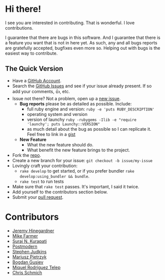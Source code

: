 # Hi there!

I see you are interested in contributing. That is wonderful. I love
contributions.

I guarantee that there are bugs in this software. And I guarantee that there is
a feature you want that is not in here yet. As such, any and all bugs reports
are gratefully accepted, bugfixes even more so. Helping out with bugs is the
easiest way to contribute.


## The Quick Version

* Have a [GitHub Account][].
* Search the [GitHub Issues][] and see if your issue already present. If so
  add your comments, :thumbsup:, etc.
* Issue not there? Not a problem, open up a [new issue][].
    * **Bug reports** please be as detailed as possible. Include:
        * full ruby engine and version: `ruby -e 'puts RUBY_DESCRIPTION'`
        * operating system and version
        * version of launchy `ruby -rubygems -Ilib -e "require 'launchy'; puts Launchy::VERSION"`
        * as much detail about the bug as possible so I can replicate it. Feel free
          to link in a [gist][]
    * **New Feature**
        * What the new feature should do.
        * What benefit the new feature brings to the project.
* Fork the [repo][].
* Create a new branch for your issue: `git checkout -b issue/my-issue`
* Lovingly craft your contribution:
    * `rake develop` to get started, or if you prefer bundler `rake develop:using_bundler && bundle`.
    * `rake test` to run tests
* Make sure that `rake test` passes. It's important, I said it twice.
* Add yourself to the contributors section below.
* Submit your [pull request][].

# Contributors

* [Jeremy Hinegardner](https://github.com/copiousfreetime)
* [Mike Farmer](https://github.com/mikefarmer)
* [Suraj N. Kurapati](https://github.com/sunaku)
* [Postmodern](https://github.com/postmodern)
* [Stephen Judkins](https://github.com/stephenjudkins)
* [Mariusz Pietrzyk](https://github.com/wijet)
* [Bogdan Gusiev](https://github.com/bogdan)
* [Miquel Rodríguez Telep](https://github.com/mrtorrent)
* [Chris Schmich](https://github.com/schmich)

[GitHub Account]: https://github.com/signup/free "GitHub Signup"
[GitHub Issues]:  https://github.com/copiousfreetime/launchy/issues "Launchy Issues"
[new issue]:      https://github.com/copiousfreetime/launchy/issues/new "New Launchy Issue"
[gist]:           https://gist.github.com/ "New Gist"
[repo]:           https://github.com/copiousfreetime/launchy "Launchy Repo"
[pull request]:   https://help.github.com/articles/using-pull-requests "Using Pull Requests"
